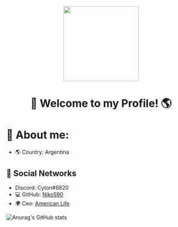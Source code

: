 
<div id="header" align="center">
    <img src="https://images6.fanpop.com/image/photos/37800000/-Hello-penguins-of-madagascar-37800672-500-500.gif" width="200" />
    <h1 align="center">👋    Welcome to my Profile! 🌎</h1>
</div>

#                🔎 About me:


- 🌎 Country: Argentina


## 📀 Social Networks

- Discord: Cyton#6820
- 💻 GitHub: [Niko590](https://github.com/Niko590)
- 🌍 Ceo: [American Life](https://discord.gg/reskaterp)
<!--- 🌍 Ceo: [American Life](Discord.gg/americanrp)-->
<!--- 🌍 Ceo: [American PVP](Discord.gg/americanpvp)-->
<!--- 🌍 Founder: [Fantasy Leaks](https://discord.gg/FDNWcH7DcZ)-->
<!--- 🌍 Ceo: [Bastard | AC](https://discord.gg/QJrH2X6Dyb)-->

<!-- Social icons section -->

![Anurag's GitHub stats](https://github-readme-stats.vercel.app/api?username=Glock04&show_icons=true&theme=radical)



